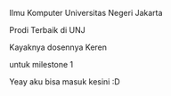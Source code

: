 Ilmu Komputer Universitas Negeri Jakarta

Prodi Terbaik di UNJ

Kayaknya dosennya Keren

untuk milestone 1

Yeay aku bisa masuk kesini :D